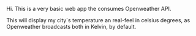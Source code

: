Hi. This is a very basic web app the consumes Openweather API. 

This will display my city`s temperature an real-feel in celsius degrees, as Openweather broadcasts both in Kelvin, by default.
